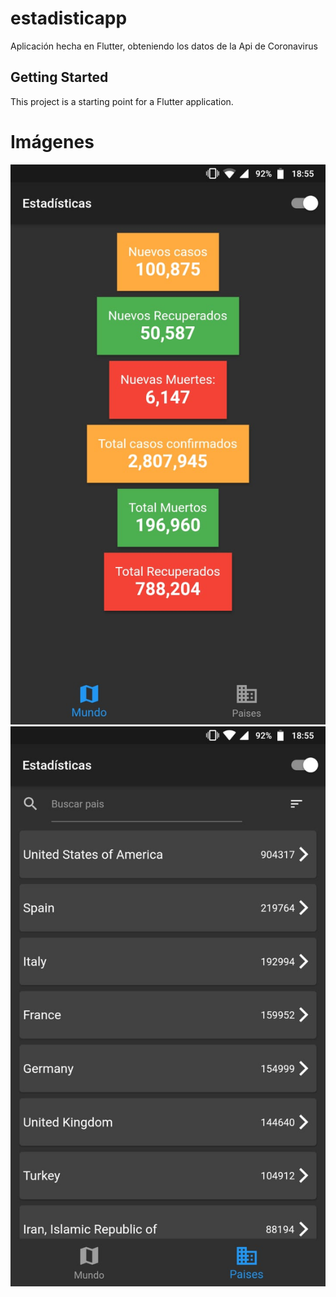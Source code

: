 # estadisticapp

Aplicación hecha en Flutter, obteniendo los datos de la Api de Coronavirus

## Getting Started

This project is a starting point for a Flutter application.

# Imágenes
![Pantalla Inicial](pantalla_inicial.jpg "Pantalla Principal") ![Pantalla Paises](pantalla_paises.jpg "Pantalla Paises")
